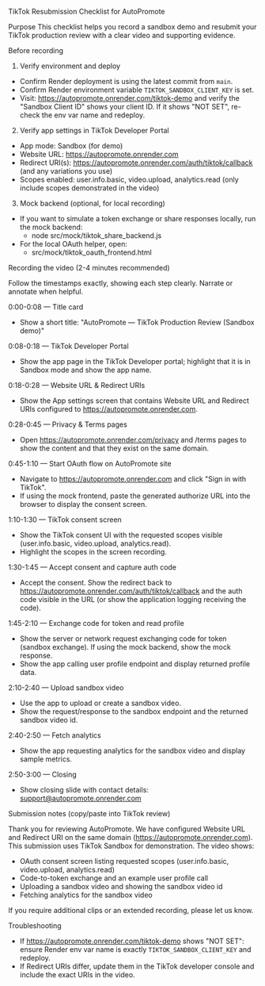 TikTok Resubmission Checklist for AutoPromote

Purpose
This checklist helps you record a sandbox demo and resubmit your TikTok production review with a clear video and supporting evidence.

Before recording

1. Verify environment and deploy
- Confirm Render deployment is using the latest commit from `main`.
- Confirm Render environment variable `TIKTOK_SANDBOX_CLIENT_KEY` is set.
- Visit: https://autopromote.onrender.com/tiktok-demo and verify the "Sandbox Client ID" shows your client ID. If it shows "NOT SET", re-check the env var name and redeploy.

2. Verify app settings in TikTok Developer Portal
- App mode: Sandbox (for demo)
- Website URL: https://autopromote.onrender.com
- Redirect URI(s): https://autopromote.onrender.com/auth/tiktok/callback (and any variations you use)
- Scopes enabled: user.info.basic, video.upload, analytics.read (only include scopes demonstrated in the video)

3. Mock backend (optional, for local recording)
- If you want to simulate a token exchange or share responses locally, run the mock backend:
  - node src/mock/tiktok_share_backend.js
- For the local OAuth helper, open:
  - src/mock/tiktok_oauth_frontend.html

Recording the video (2-4 minutes recommended)

Follow the timestamps exactly, showing each step clearly. Narrate or annotate when helpful.

0:00-0:08 — Title card
- Show a short title: "AutoPromote — TikTok Production Review (Sandbox demo)"

0:08-0:18 — TikTok Developer Portal
- Show the app page in the TikTok Developer portal; highlight that it is in Sandbox mode and show the app name.

0:18-0:28 — Website URL & Redirect URIs
- Show the App settings screen that contains Website URL and Redirect URIs configured to https://autopromote.onrender.com.

0:28-0:45 — Privacy & Terms pages
- Open https://autopromote.onrender.com/privacy and /terms pages to show the content and that they exist on the same domain.

0:45-1:10 — Start OAuth flow on AutoPromote site
- Navigate to https://autopromote.onrender.com and click "Sign in with TikTok".
- If using the mock frontend, paste the generated authorize URL into the browser to display the consent screen.

1:10-1:30 — TikTok consent screen
- Show the TikTok consent UI with the requested scopes visible (user.info.basic, video.upload, analytics.read).
- Highlight the scopes in the screen recording.

1:30-1:45 — Accept consent and capture auth code
- Accept the consent. Show the redirect back to https://autopromote.onrender.com/auth/tiktok/callback and the auth code visible in the URL (or show the application logging receiving the code).

1:45-2:10 — Exchange code for token and read profile
- Show the server or network request exchanging code for token (sandbox exchange). If using the mock backend, show the mock response.
- Show the app calling user profile endpoint and display returned profile data.

2:10-2:40 — Upload sandbox video
- Use the app to upload or create a sandbox video.
- Show the request/response to the sandbox endpoint and the returned sandbox video id.

2:40-2:50 — Fetch analytics
- Show the app requesting analytics for the sandbox video and display sample metrics.

2:50-3:00 — Closing
- Show closing slide with contact details: support@autopromote.onrender.com

Submission notes (copy/paste into TikTok review)

Thank you for reviewing AutoPromote. We have configured Website URL and Redirect URI on the same domain (https://autopromote.onrender.com). This submission uses TikTok Sandbox for demonstration. The video shows:
- OAuth consent screen listing requested scopes (user.info.basic, video.upload, analytics.read)
- Code-to-token exchange and an example user profile call
- Uploading a sandbox video and showing the sandbox video id
- Fetching analytics for the sandbox video

If you require additional clips or an extended recording, please let us know.

Troubleshooting
- If https://autopromote.onrender.com/tiktok-demo shows "NOT SET": ensure Render env var name is exactly `TIKTOK_SANDBOX_CLIENT_KEY` and redeploy.
- If Redirect URIs differ, update them in the TikTok developer console and include the exact URIs in the video.

